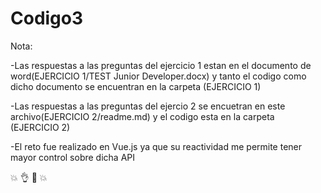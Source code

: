 # Codigo3

Nota:

-Las respuestas a las preguntas del ejercicio 1 estan en el documento de word(EJERCICIO 1/TEST Junior Developer.docx) y tanto el codigo como dicho documento se encuentran en la carpeta (EJERCICIO 1)

-Las respuestas a las preguntas del ejercio 2 se encuetran en este archivo(EJERCICIO 2/readme.md) y el codigo esta en la carpeta (EJERCICIO 2)

-El reto fue realizado en Vue.js ya que su reactividad me permite tener mayor control sobre dicha API

💥 👌 🚀 💥 
